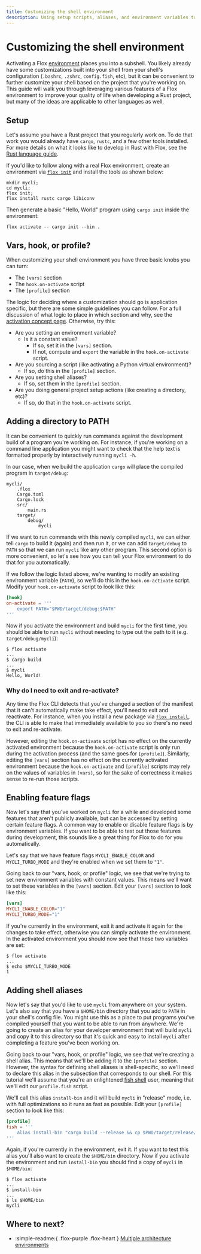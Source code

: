 ```yaml
---
title: Customizing the shell environment
description: Using setup scripts, aliases, and environment variables to improve your workflows.
---
```


# Customizing the shell environment

Activating a Flox [environment][environment_concept] places you into a subshell.
You likely already have some customizations built into your shell from your shell's configuration (`.bashrc`, `.zshrc`, `config.fish`, etc), but it can be convenient to further customize your shell based on the project that you're working on.
This guide will walk you through leveraging various features of a Flox environment to improve your quality of life when developing a Rust project, but many of the ideas are applicable to other languages as well.

## Setup

Let's assume you have a Rust project that you regularly work on.
To do that work you would already have `cargo`, `rustc`, and a few other tools installed.
For more details on what it looks like to develop in Rust with Flox, see the [Rust language guide][rust_guide].

If you'd like to follow along with a real Flox environment, create an environment via [`flox init`][flox_init] and install the tools as shown below:

```{ .bash .copy }
mkdir mycli;
cd mycli;
flox init;
flox install rustc cargo libiconv
```

Then generate a basic "Hello, World" program using `cargo init` inside the environment:

```{ .bash .copy }
flox activate -- cargo init --bin .
```

## Vars, hook, or profile?

When customizing your shell environment you have three basic knobs you can turn:

- The `[vars]` section
- The `hook.on-activate` script
- The `[profile]` section

The logic for deciding where a customization should go is application specific, but there are some simple guidelines you can follow.
For a full discussion of what logic to place in which section and why, see the [activation concept page][activation_concept].
Otherwise, try this:

<!-- markdownlint-disable MD007 -->
- Are you setting an environment variable?
    - Is it a constant value?
        - If so, set it in the `[vars]` section.
        - If not, compute and `export` the variable in the `hook.on-activate` script.
- Are you sourcing a script (like activating a Python virtual environment)?
    - If so, do this in the `[profile]` section.
- Are you setting shell aliases?
    - If so, set them in the `[profile]` section.
- Are you doing general project setup actions (like creating a directory, etc)?
    - If so, do that in the `hook.on-activate` script.
<!-- markdownlint-enable MD007 -->

## Adding a directory to PATH

It can be convenient to quickly run commands against the development build of a program you're working on.
For instance, if you're working on a command line application you might want to check that the help text is formatted properly by interactively running `mycli -h`.

In our case, when we build the application `cargo` will place the compiled program in `target/debug`:

```text
mycli/
    .flox
    Cargo.toml
    Cargo.lock
    src/
        main.rs
    target/
        debug/
            mycli
```

If we want to run commands with this newly compiled `mycli`, we can either tell `cargo` to build it (again) and then run it, or we can add `target/debug` to `PATH` so that we can run `mycli` like any other program.
This second option is more convenient, so let's see how you can tell your Flox environment to do that for you automatically.

If we follow the logic listed above, we're wanting to modify an existing environment variable (`PATH`), so we'll do this in the `hook.on-activate` script.
Modify your `hook.on-activate` script to look like this:

```toml
[hook]
on-activate = '''
    export PATH="$PWD/target/debug:$PATH"
'''
```

Now if you activate the environment and build `mycli` for the first time, you should be able to run `mycli` without needing to type out the path to it (e.g. `target/debug/mycli`):

```console
$ flox activate
...
$ cargo build
...
$ mycli
Hello, World!
```

### Why do I need to exit and re-activate?

Any time the Flox CLI detects that you've changed a section of the manifest that it can't automatically make take effect, you'll need to exit and reactivate.
For instance, when you install a new package via [`flox install`][flox_install], the CLI is able to make that immediately available to you so there's no need to exit and re-activate.

However, editing the `hook.on-activate` script has no effect on the currently activated environment because the `hook.on-activate` script is only run during the activation process (and the same goes for `[profile]`).
Similarly, editing the `[vars]` section has no effect on the currently activated environment because the `hook.on-activate` and `[profile]` scripts may rely on the values of variables in `[vars]`, so for the sake of correctness it makes sense to re-run those scripts.

## Enabling feature flags

Now let's say that you've worked on `mycli` for a while and developed some features that aren't publicly available, but can be accessed by setting certain feature flags.
A common way to enable or disable feature flags is by environment variables.
If you want to be able to test out those features during development, this sounds like a great thing for Flox to do for you automatically.

Let's say that we have feature flags `MYCLI_ENABLE_COLOR` and `MYCLI_TURBO_MODE` and they're enabled when we set them to `"1"`.

Going back to our "vars, hook, or profile" logic, we see that we're trying to set new environment variables with constant values.
This means we'll want to set these variables in the `[vars]` section.
Edit your `[vars]` section to look like this:

```toml
[vars]
MYCLI_ENABLE_COLOR="1"
MYCLI_TURBO_MODE="1"
```

If you're currently in the environment, exit it and activate it again for the changes to take effect, otherwise you can simply activate the environment.
In the activated environment you should now see that these two variables are set:

```console
$ flox activate
...
$ echo $MYCLI_TURBO_MODE
1
```

## Adding shell aliases

Now let's say that you'd like to use `mycli` from anywhere on your system.
Let's also say that you have a `$HOME/bin` directory that you add to `PATH` in your shell's config file.
You might use this as a place to put programs you've compiled yourself that you want to be able to run from anywhere.
We're going to create an alias for your developer environment that will build `mycli` and copy it to this directory so that it's quick and easy to install `mycli` after completing a feature you've been working on.

Going back to our "vars, hook, or profile" logic, we see that we're creating a shell alias.
This means that we'll be adding it to the `[profile]` section.
However, the syntax for defining shell aliases is shell-specific, so we'll need to declare this alias in the subsection that corresponds to our shell.
For this tutorial we'll assume that you're an enlightened [fish shell][fish_shell] user, meaning that we'll edit our `profile.fish` script.

We'll call this alias `install-bin` and it will build `mycli` in "release" mode, i.e. with full optimizations so it runs as fast as possible.
Edit your `[profile]` section to look like this:

```toml
[profile]
fish = '''
    alias install-bin "cargo build --release && cp $PWD/target/release/mycli $HOME/bin/mycli"
'''
```

Again, if you're currently in the environment, exit it.
If you want to test this alias you'll also want to create the `$HOME/bin` directory.
Now if you activate the environment and run `install-bin` you should find a copy of `mycli` in `$HOME/bin`:

```console
$ flox activate
...
$ install-bin
...
$ ls $HOME/bin
mycli
```

## Where to next?

- :simple-readme:{ .flox-purple .flox-heart } [Multiple architecture environments][multi-arch-guide]

[environment_concept]: ../concepts/environments.md
[flox_activate]: ../reference/command-reference/flox-activate.md
[multi-arch-guide]: ./multi-arch-environments.md
[rust_guide]: ../cookbook/languages/rust.md
[flox_init]: ../reference/command-reference/flox-init.md
[activation_concept]: ../concepts/activation.md
[fish_shell]: https://fishshell.com/
[flox_install]: ../reference/command-reference/flox-install.md
